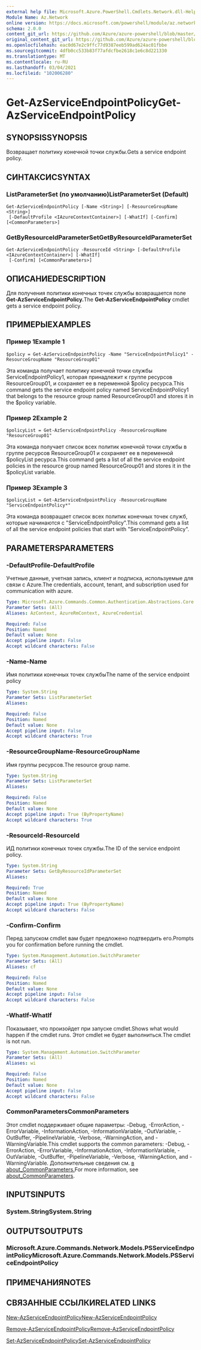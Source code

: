 ```yaml
---
external help file: Microsoft.Azure.PowerShell.Cmdlets.Network.dll-Help.xml
Module Name: Az.Network
online version: https://docs.microsoft.com/powershell/module/az.network/get-azserviceendpointpolicy
schema: 2.0.0
content_git_url: https://github.com/Azure/azure-powershell/blob/master/src/Network/Network/help/Get-AzServiceEndpointPolicy.md
original_content_git_url: https://github.com/Azure/azure-powershell/blob/master/src/Network/Network/help/Get-AzServiceEndpointPolicy.md
ms.openlocfilehash: eac0d67e2c9ffc77d9387eeb599ad624ac01fbbe
ms.sourcegitcommit: 4dfb0cc533b83f77afdcfbe2618c1e6c8d221330
ms.translationtype: MT
ms.contentlocale: ru-RU
ms.lasthandoff: 03/04/2021
ms.locfileid: "102006280"
---
```

# <span data-ttu-id="a42ea-101">Get-AzServiceEndpointPolicy</span><span class="sxs-lookup"><span data-stu-id="a42ea-101">Get-AzServiceEndpointPolicy</span></span>

## <span data-ttu-id="a42ea-102">SYNOPSIS</span><span class="sxs-lookup"><span data-stu-id="a42ea-102">SYNOPSIS</span></span>
<span data-ttu-id="a42ea-103">Возвращает политику конечной точки службы.</span><span class="sxs-lookup"><span data-stu-id="a42ea-103">Gets a service endpoint policy.</span></span>

## <span data-ttu-id="a42ea-104">СИНТАКСИС</span><span class="sxs-lookup"><span data-stu-id="a42ea-104">SYNTAX</span></span>

### <span data-ttu-id="a42ea-105">ListParameterSet (по умолчанию)</span><span class="sxs-lookup"><span data-stu-id="a42ea-105">ListParameterSet (Default)</span></span>
```
Get-AzServiceEndpointPolicy [-Name <String>] [-ResourceGroupName <String>]
 [-DefaultProfile <IAzureContextContainer>] [-WhatIf] [-Confirm] [<CommonParameters>]
```

### <span data-ttu-id="a42ea-106">GetByResourceIdParameterSet</span><span class="sxs-lookup"><span data-stu-id="a42ea-106">GetByResourceIdParameterSet</span></span>
```
Get-AzServiceEndpointPolicy -ResourceId <String> [-DefaultProfile <IAzureContextContainer>] [-WhatIf]
 [-Confirm] [<CommonParameters>]
```

## <span data-ttu-id="a42ea-107">ОПИСАНИЕ</span><span class="sxs-lookup"><span data-stu-id="a42ea-107">DESCRIPTION</span></span>
<span data-ttu-id="a42ea-108">Для получения политики конечных точек службы возвращается поле **Get-AzServiceEndpointPolicy.**</span><span class="sxs-lookup"><span data-stu-id="a42ea-108">The **Get-AzServiceEndpointPolicy** cmdlet gets a service endpoint policy.</span></span>

## <span data-ttu-id="a42ea-109">ПРИМЕРЫ</span><span class="sxs-lookup"><span data-stu-id="a42ea-109">EXAMPLES</span></span>

### <span data-ttu-id="a42ea-110">Пример 1</span><span class="sxs-lookup"><span data-stu-id="a42ea-110">Example 1</span></span>
```
$policy = Get-AzServiceEndpointPolicy -Name "ServiceEndpointPolicy1" -ResourceGroupName "ResourceGroup01"
```

<span data-ttu-id="a42ea-111">Эта команда получает политику конечной точки службы ServiceEndpointPolicy1, которая принадлежит к группе ресурсов ResourceGroup01, и сохраняет ее в переменной $policy ресурса.</span><span class="sxs-lookup"><span data-stu-id="a42ea-111">This command gets the service endpoint policy named ServiceEndpointPolicy1 that belongs to the resource group named ResourceGroup01 and stores it in the $policy variable.</span></span>

### <span data-ttu-id="a42ea-112">Пример 2</span><span class="sxs-lookup"><span data-stu-id="a42ea-112">Example 2</span></span>
```
$policyList = Get-AzServiceEndpointPolicy -ResourceGroupName "ResourceGroup01"
```

<span data-ttu-id="a42ea-113">Эта команда получает список всех политик конечной точки службы в группе ресурсов ResourceGroup01 и сохраняет ее в переменной $policyList ресурса.</span><span class="sxs-lookup"><span data-stu-id="a42ea-113">This command gets a list of all the service endpoint policies in the resource group named ResourceGroup01 and stores it in the $policyList variable.</span></span>

### <span data-ttu-id="a42ea-114">Пример 3</span><span class="sxs-lookup"><span data-stu-id="a42ea-114">Example 3</span></span>
```
$policyList = Get-AzServiceEndpointPolicy -ResourceGroupName "ServiceEndpointPolicy*"
```

<span data-ttu-id="a42ea-115">Эта команда возвращает список всех политик конечных точек служб, которые начинаются с "ServiceEndpointPolicy".</span><span class="sxs-lookup"><span data-stu-id="a42ea-115">This command gets a list of all the service endpoint policies that start with "ServiceEndpointPolicy".</span></span>

## <span data-ttu-id="a42ea-116">PARAMETERS</span><span class="sxs-lookup"><span data-stu-id="a42ea-116">PARAMETERS</span></span>

### <span data-ttu-id="a42ea-117">-DefaultProfile</span><span class="sxs-lookup"><span data-stu-id="a42ea-117">-DefaultProfile</span></span>
<span data-ttu-id="a42ea-118">Учетные данные, учетная запись, клиент и подписка, используемые для связи с Azure.</span><span class="sxs-lookup"><span data-stu-id="a42ea-118">The credentials, account, tenant, and subscription used for communication with azure.</span></span>

```yaml
Type: Microsoft.Azure.Commands.Common.Authentication.Abstractions.Core.IAzureContextContainer
Parameter Sets: (All)
Aliases: AzContext, AzureRmContext, AzureCredential

Required: False
Position: Named
Default value: None
Accept pipeline input: False
Accept wildcard characters: False
```

### <span data-ttu-id="a42ea-119">-Name</span><span class="sxs-lookup"><span data-stu-id="a42ea-119">-Name</span></span>
<span data-ttu-id="a42ea-120">Имя политики конечных точек службы</span><span class="sxs-lookup"><span data-stu-id="a42ea-120">The name of the service endpoint policy</span></span>

```yaml
Type: System.String
Parameter Sets: ListParameterSet
Aliases:

Required: False
Position: Named
Default value: None
Accept pipeline input: False
Accept wildcard characters: True
```

### <span data-ttu-id="a42ea-121">-ResourceGroupName</span><span class="sxs-lookup"><span data-stu-id="a42ea-121">-ResourceGroupName</span></span>
<span data-ttu-id="a42ea-122">Имя группы ресурсов.</span><span class="sxs-lookup"><span data-stu-id="a42ea-122">The resource group name.</span></span>

```yaml
Type: System.String
Parameter Sets: ListParameterSet
Aliases:

Required: False
Position: Named
Default value: None
Accept pipeline input: True (ByPropertyName)
Accept wildcard characters: True
```

### <span data-ttu-id="a42ea-123">-ResourceId</span><span class="sxs-lookup"><span data-stu-id="a42ea-123">-ResourceId</span></span>
<span data-ttu-id="a42ea-124">ИД политики конечных точек службы.</span><span class="sxs-lookup"><span data-stu-id="a42ea-124">The ID of the service endpoint policy.</span></span>

```yaml
Type: System.String
Parameter Sets: GetByResourceIdParameterSet
Aliases:

Required: True
Position: Named
Default value: None
Accept pipeline input: True (ByPropertyName)
Accept wildcard characters: False
```

### <span data-ttu-id="a42ea-125">-Confirm</span><span class="sxs-lookup"><span data-stu-id="a42ea-125">-Confirm</span></span>
<span data-ttu-id="a42ea-126">Перед запуском cmdlet вам будет предложено подтвердить его.</span><span class="sxs-lookup"><span data-stu-id="a42ea-126">Prompts you for confirmation before running the cmdlet.</span></span>

```yaml
Type: System.Management.Automation.SwitchParameter
Parameter Sets: (All)
Aliases: cf

Required: False
Position: Named
Default value: None
Accept pipeline input: False
Accept wildcard characters: False
```

### <span data-ttu-id="a42ea-127">-WhatIf</span><span class="sxs-lookup"><span data-stu-id="a42ea-127">-WhatIf</span></span>
<span data-ttu-id="a42ea-128">Показывает, что произойдет при запуске cmdlet.</span><span class="sxs-lookup"><span data-stu-id="a42ea-128">Shows what would happen if the cmdlet runs.</span></span> <span data-ttu-id="a42ea-129">Этот cmdlet не будет выполниться.</span><span class="sxs-lookup"><span data-stu-id="a42ea-129">The cmdlet is not run.</span></span>

```yaml
Type: System.Management.Automation.SwitchParameter
Parameter Sets: (All)
Aliases: wi

Required: False
Position: Named
Default value: None
Accept pipeline input: False
Accept wildcard characters: False
```

### <span data-ttu-id="a42ea-130">CommonParameters</span><span class="sxs-lookup"><span data-stu-id="a42ea-130">CommonParameters</span></span>
<span data-ttu-id="a42ea-131">Этот cmdlet поддерживает общие параметры: -Debug, -ErrorAction, -ErrorVariable, -InformationAction, -InformationVariable, -OutVariable, -OutBuffer, -PipelineVariable, -Verbose, -WarningAction, and -WarningVariable.</span><span class="sxs-lookup"><span data-stu-id="a42ea-131">This cmdlet supports the common parameters: -Debug, -ErrorAction, -ErrorVariable, -InformationAction, -InformationVariable, -OutVariable, -OutBuffer, -PipelineVariable, -Verbose, -WarningAction, and -WarningVariable.</span></span> <span data-ttu-id="a42ea-132">Дополнительные сведения см. [в about_CommonParameters.](http://go.microsoft.com/fwlink/?LinkID=113216)</span><span class="sxs-lookup"><span data-stu-id="a42ea-132">For more information, see [about_CommonParameters](http://go.microsoft.com/fwlink/?LinkID=113216).</span></span>

## <span data-ttu-id="a42ea-133">INPUTS</span><span class="sxs-lookup"><span data-stu-id="a42ea-133">INPUTS</span></span>

### <span data-ttu-id="a42ea-134">System.String</span><span class="sxs-lookup"><span data-stu-id="a42ea-134">System.String</span></span>

## <span data-ttu-id="a42ea-135">OUTPUTS</span><span class="sxs-lookup"><span data-stu-id="a42ea-135">OUTPUTS</span></span>

### <span data-ttu-id="a42ea-136">Microsoft.Azure.Commands.Network.Models.PSServiceEndpointPolicy</span><span class="sxs-lookup"><span data-stu-id="a42ea-136">Microsoft.Azure.Commands.Network.Models.PSServiceEndpointPolicy</span></span>

## <span data-ttu-id="a42ea-137">ПРИМЕЧАНИЯ</span><span class="sxs-lookup"><span data-stu-id="a42ea-137">NOTES</span></span>

## <span data-ttu-id="a42ea-138">СВЯЗАННЫЕ ССЫЛКИ</span><span class="sxs-lookup"><span data-stu-id="a42ea-138">RELATED LINKS</span></span>

[<span data-ttu-id="a42ea-139">New-AzServiceEndpointPolicy</span><span class="sxs-lookup"><span data-stu-id="a42ea-139">New-AzServiceEndpointPolicy</span></span>](./New-AzServiceEndpointPolicy.md)

[<span data-ttu-id="a42ea-140">Remove-AzServiceEndpointPolicy</span><span class="sxs-lookup"><span data-stu-id="a42ea-140">Remove-AzServiceEndpointPolicy</span></span>](./Remove-AzServiceEndpointPolicy.md)

[<span data-ttu-id="a42ea-141">Set-AzServiceEndpointPolicy</span><span class="sxs-lookup"><span data-stu-id="a42ea-141">Set-AzServiceEndpointPolicy</span></span>](./Set-AzServiceEndpointPolicy.md)
